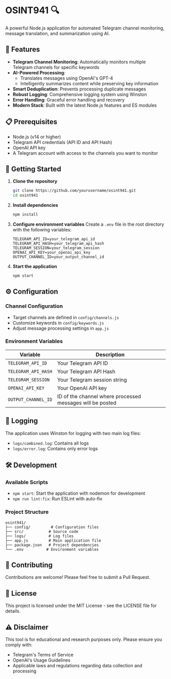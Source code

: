 # OSINT941 🔍

A powerful Node.js application for automated Telegram channel monitoring, message translation, and summarization using AI.

## 🌟 Features

- **Telegram Channel Monitoring**: Automatically monitors multiple Telegram channels for specific keywords
- **AI-Powered Processing**:
  - Translates messages using OpenAI's GPT-4
  - Intelligently summarizes content while preserving key information
- **Smart Deduplication**: Prevents processing duplicate messages
- **Robust Logging**: Comprehensive logging system using Winston
- **Error Handling**: Graceful error handling and recovery
- **Modern Stack**: Built with the latest Node.js features and ES modules

## 📋 Prerequisites

- Node.js (v14 or higher)
- Telegram API credentials (API ID and API Hash)
- OpenAI API key
- A Telegram account with access to the channels you want to monitor

## 🚀 Getting Started

1. **Clone the repository**

   ```bash
   git clone https://github.com/yourusername/osint941.git
   cd osint941
   ```

2. **Install dependencies**

   ```bash
   npm install
   ```

3. **Configure environment variables**
   Create a `.env` file in the root directory with the following variables:

   ```env
   TELEGRAM_API_ID=your_telegram_api_id
   TELEGRAM_API_HASH=your_telegram_api_hash
   TELEGRAM_SESSION=your_telegram_session
   OPENAI_API_KEY=your_openai_api_key
   OUTPUT_CHANNEL_ID=your_output_channel_id
   ```

4. **Start the application**
   ```bash
   npm start
   ```

## ⚙️ Configuration

### Channel Configuration

- Target channels are defined in `config/channels.js`
- Customize keywords in `config/keywords.js`
- Adjust message processing settings in `app.js`

### Environment Variables

| Variable            | Description                                               |
| ------------------- | --------------------------------------------------------- |
| `TELEGRAM_API_ID`   | Your Telegram API ID                                      |
| `TELEGRAM_API_HASH` | Your Telegram API Hash                                    |
| `TELEGRAM_SESSION`  | Your Telegram session string                              |
| `OPENAI_API_KEY`    | Your OpenAI API key                                       |
| `OUTPUT_CHANNEL_ID` | ID of the channel where processed messages will be posted |

## 📝 Logging

The application uses Winston for logging with two main log files:

- `logs/combined.log`: Contains all logs
- `logs/error.log`: Contains only error logs

## 🛠️ Development

### Available Scripts

- `npm start`: Start the application with nodemon for development
- `npm run lint:fix`: Run ESLint with auto-fix

### Project Structure

```
osint941/
├── config/         # Configuration files
├── src/           # Source code
├── logs/          # Log files
├── app.js         # Main application file
├── package.json   # Project dependencies
└── .env          # Environment variables
```

## 🤝 Contributing

Contributions are welcome! Please feel free to submit a Pull Request.

## 📄 License

This project is licensed under the MIT License - see the LICENSE file for details.

## ⚠️ Disclaimer

This tool is for educational and research purposes only. Please ensure you comply with:

- Telegram's Terms of Service
- OpenAI's Usage Guidelines
- Applicable laws and regulations regarding data collection and processing
